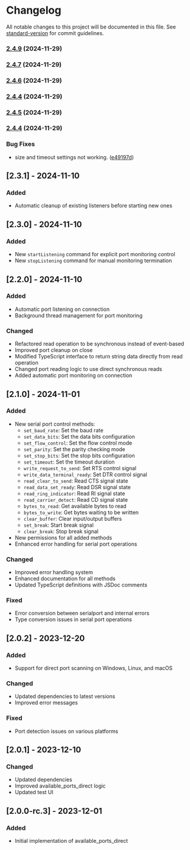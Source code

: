 # Changelog

All notable changes to this project will be documented in this file. See [standard-version](https://github.com/conventional-changelog/standard-version) for commit guidelines.

### [2.4.9](https://github.com/s00d/tauri-plugin-serialplugin/compare/v2.4.7...v2.4.9) (2024-11-29)

### [2.4.7](https://github.com/s00d/tauri-plugin-serialplugin/compare/v2.4.6...v2.4.7) (2024-11-29)

### [2.4.6](https://github.com/s00d/tauri-plugin-serialplugin/compare/v2.4.5...v2.4.6) (2024-11-29)

### [2.4.4](https://github.com/s00d/tauri-plugin-serialplugin/compare/v2.4.5...v2.4.4) (2024-11-29)

### [2.4.5](https://github.com/s00d/tauri-plugin-serialplugin/compare/v2.4.4...v2.4.5) (2024-11-29)

### [2.4.4](https://github.com/s00d/tauri-plugin-serialplugin/compare/v2.1.0...v2.4.4) (2024-11-29)


### Bug Fixes

* size and timeout settings not working. ([e49197d](https://github.com/s00d/tauri-plugin-serialplugin/commit/e49197d876f88e1a5b5f6f6e15dfd7d2a90e3617))

## [2.3.1] - 2024-11-10

### Added
- Automatic cleanup of existing listeners before starting new ones

## [2.3.0] - 2024-11-10

### Added
- New `startListening` command for explicit port monitoring control
- New `stopListening` command for manual monitoring termination

## [2.2.0] - 2024-11-10

### Added
- Automatic port listening on connection
- Background thread management for port monitoring

### Changed
- Refactored read operation to be synchronous instead of event-based
- Improved port cleanup on close
- Modified TypeScript interface to return string data directly from read operation
- Changed port reading logic to use direct synchronous reads
- Added automatic port monitoring on connection

## [2.1.0] - 2024-11-01

### Added
- New serial port control methods:
    - `set_baud_rate`: Set the baud rate
    - `set_data_bits`: Set the data bits configuration
    - `set_flow_control`: Set the flow control mode
    - `set_parity`: Set the parity checking mode
    - `set_stop_bits`: Set the stop bits configuration
    - `set_timeout`: Set the timeout duration
    - `write_request_to_send`: Set RTS control signal
    - `write_data_terminal_ready`: Set DTR control signal
    - `read_clear_to_send`: Read CTS signal state
    - `read_data_set_ready`: Read DSR signal state
    - `read_ring_indicator`: Read RI signal state
    - `read_carrier_detect`: Read CD signal state
    - `bytes_to_read`: Get available bytes to read
    - `bytes_to_write`: Get bytes waiting to be written
    - `clear_buffer`: Clear input/output buffers
    - `set_break`: Start break signal
    - `clear_break`: Stop break signal
- New permissions for all added methods
- Enhanced error handling for serial port operations

### Changed
- Improved error handling system
- Enhanced documentation for all methods
- Updated TypeScript definitions with JSDoc comments

### Fixed
- Error conversion between serialport and internal errors
- Type conversion issues in serial port operations

## [2.0.2] - 2023-12-20

### Added
- Support for direct port scanning on Windows, Linux, and macOS

### Changed
- Updated dependencies to latest versions
- Improved error messages

### Fixed
- Port detection issues on various platforms

## [2.0.1] - 2023-12-10

### Changed
- Updated dependencies
- Improved available_ports_direct logic
- Updated test UI

## [2.0.0-rc.3] - 2023-12-01

### Added
- Initial implementation of available_ports_direct
